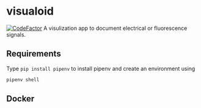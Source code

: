 # visualoid

[![CodeFactor](https://www.codefactor.io/repository/github/joseguzman/visualoid/badge)](https://www.codefactor.io/repository/github/joseguzman/visualoid)
A visulization app to document electrical or fluorescence signals.

## Requirements

Type `pip install pipenv` to install pipenv and create an environment
using 

```bash
pipenv shell
```

## Docker 
